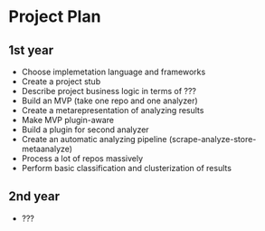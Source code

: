 # Project Plan

## 1st year
* Choose implemetation language and frameworks
* Create a project stub
* Describe project business logic in terms of ???
* Build an MVP (take one repo and one analyzer)
* Create a metarepresentation of analyzing results
* Make MVP plugin-aware
* Build a plugin for second analyzer
* Create an automatic analyzing pipeline (scrape-analyze-store-metaanalyze)
* Process a lot of repos massively
* Perform basic classification and clusterization of results     

## 2nd year
* ???
